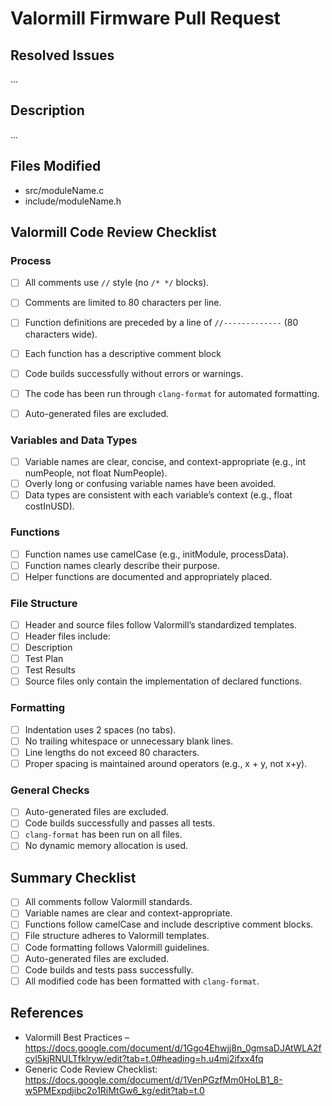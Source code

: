 # Valormill Firmware Pull Request

## Resolved Issues
<!-- Include any relevant issues closed by this pull request. Use the form "Closes <task>" -->
...

## Description
<!-- Provide a clear and concise description of the changes included in this pull request. -->
...

## Files Modified
<!-- List the major files that were added or modified -->
- src/moduleName.c
- include/moduleName.h

## Valormill Code Review Checklist

### Process
- [ ] All comments use `//` style (no `/* */` blocks).
- [ ] Comments are limited to 80 characters per line.
- [ ] Function definitions are preceded by a line of `//-------------` (80 characters wide).
- [ ] Each function has a descriptive comment block

- [ ] Code builds successfully without errors or warnings.
- [ ] The code has been run through `clang-format` for automated formatting.
- [ ] Auto-generated files are excluded.

### Variables and Data Types
- [ ] Variable names are clear, concise, and context-appropriate (e.g., int numPeople, not float NumPeople).
- [ ] Overly long or confusing variable names have been avoided.
- [ ] Data types are consistent with each variable’s context (e.g., float costInUSD).

### Functions
- [ ] Function names use camelCase (e.g., initModule, processData).
- [ ] Function names clearly describe their purpose.
- [ ] Helper functions are documented and appropriately placed.

### File Structure
- [ ] Header and source files follow Valormill’s standardized templates.
- [ ] Header files include:
- [ ] Description
- [ ] Test Plan
- [ ] Test Results
- [ ] Source files only contain the implementation of declared functions.

### Formatting
- [ ] Indentation uses 2 spaces (no tabs).
- [ ] No trailing whitespace or unnecessary blank lines.
- [ ] Line lengths do not exceed 80 characters.
- [ ] Proper spacing is maintained around operators (e.g., x + y, not x+y).

### General Checks
- [ ] Auto-generated files are excluded.
- [ ] Code builds successfully and passes all tests.
- [ ] `clang-format` has been run on all files.
- [ ] No dynamic memory allocation is used.

## Summary Checklist
- [ ] All comments follow Valormill standards.
- [ ] Variable names are clear and context-appropriate.
- [ ] Functions follow camelCase and include descriptive comment blocks.
- [ ] File structure adheres to Valormill templates.
- [ ] Code formatting follows Valormill guidelines.
- [ ] Auto-generated files are excluded.
- [ ] Code builds and tests pass successfully.
- [ ] All modified code has been formatted with `clang-format`.

## References
- Valormill Best Practices – https://docs.google.com/document/d/1Ggo4Ehwjj8n_0gmsaDJAtWLA2fcyl5kjRNULTfklryw/edit?tab=t.0#heading=h.u4mj2ifxx4fq
- Generic Code Review Checklist: https://docs.google.com/document/d/1VenPGzfMm0HoLB1_8-w5PMExpdjibc2o1RiMtGw6_kg/edit?tab=t.0
